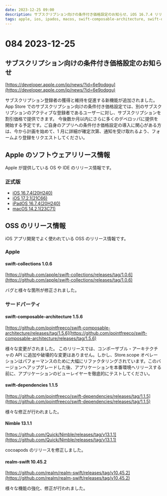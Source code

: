 ```yaml
---
date: 2023-12-25 09:00
description: サブスクリプション向けの条件付き価格設定のお知らせ、iOS 16.7.4 リリース、iOS 17.2.1 リリース など
tags: apple, ios, ipados, macos, swift-composable-architecture, swift-dependencies, Nimble, realm-swift
---
```

# 084 2023-12-25

## サブスクリプション向けの条件付き価格設定のお知らせ

[https://developer.apple.com/jp/news/?id=6e9odqgu](https://developer.apple.com/jp/news/?id=6e9odqgu)

サブスクリプション登録者の獲得と維持を促進する新機能が追加されました。
App Store でのサブスクリプション向けの条件付き価格設定では、別のサブスクリプションのアクティブな登録者であるユーザーに対し、サブスクリプションを割引価格で提供できます。
今後数か月以内にさらに多くのデベロッパに提供を開始する予定です。ご自身のアプリへの条件付き価格設定の導入に関心がある方は、今から計画を始めて、1 月に詳細が確定次第、通知を受け取れるよう、フォームより登録をリクエストしてください。

## Apple のソフトウェアリリース情報

Apple が提供している OS や IDE のリリース情報です。

### 正式版

- [iOS 16.7.4(20H240)](https://developer.apple.com/news/releases/?id=12192023b)
- [iOS 17.2.1(21C66)](https://developer.apple.com/jp/news/releases/?id=12192023a)
- [iPadOS 16.7.4(20H240)](https://developer.apple.com/jp/news/releases/?id=12192023c)
- [macOS 14.2.1(23C71)](https://developer.apple.com/jp/news/releases/?id=12192023d)

## OSS のリリース情報

iOS アプリ開発でよく使われている OSS のリリース情報です。

### Apple

#### swift-collections 1.0.6

[https://github.com/apple/swift-collections/releases/tag/1.0.6](https://github.com/apple/swift-collections/releases/tag/1.0.6)

バグと様々な箇所が修正されました。

### サードパーティ

#### swift-composable-architecture 1.5.6

[https://github.com/pointfreeco/swift-composable-architecture/releases/tag/1.5.6](https://github.com/pointfreeco/swift-composable-architecture/releases/tag/1.5.6)

様々な変更がされました。
このリリースでは、コンポーザブル・アーキテクチャの API に追加や破壊的な変更はありません。しかし、Store.scope オペレーションはパフォーマンスのために大幅にリファクタリングされています。このバージョンへアップグレードした後、アプリケーションを本番環境へリリースする前に、アプリケーションのビューレイヤーを徹底的にテストしてください。

#### swift-dependencies 1.1.5

[https://github.com/pointfreeco/swift-dependencies/releases/tag/1.1.5](https://github.com/pointfreeco/swift-dependencies/releases/tag/1.1.5)

様々な修正が行われました。

#### Nimble 13.1.1

[https://github.com/Quick/Nimble/releases/tag/v13.1.1](https://github.com/Quick/Nimble/releases/tag/v13.1.1)

cocoapods のリリースを修正しました。

#### realm-swift 10.45.2

[https://github.com/realm/realm-swift/releases/tag/v10.45.2](https://github.com/realm/realm-swift/releases/tag/v10.45.2)

様々な機能の強化、修正が行われました。
